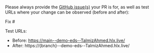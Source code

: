 Please always provide the [GitHub issue(s)](../issues) your PR is for, as well as test URLs where your change can be observed (before and after):

Fix #<gh-issue-id>

Test URLs:
- Before: https://main--demo-eds--TalmizAhmed.hlx.live/
- After: https://{branch}--demo-eds--TalmizAhmed.hlx.live/